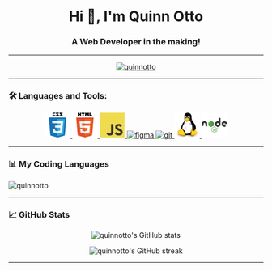 <h1 align="center">Hi 👋, I'm Quinn Otto</h1>
<h3 align="center">A Web Developer in the making!</h3>

---

<p align="center">
  <a href="https://github.com/quinnotto">
    <img src="https://komarev.com/ghpvc/?username=quinnotto&label=Profile%20views&color=0e75b6&style=flat" alt="quinnotto" />
  </a>
</p>

---

### 🛠️ Languages and Tools:

<p align="center">
  <a href="https://www.w3schools.com/css/" target="_blank" rel="noreferrer">
    <img src="https://raw.githubusercontent.com/devicons/devicon/master/icons/css3/css3-original-wordmark.svg" alt="css3" width="50" height="50"/>
  </a> 
  <a href="https://developer.mozilla.org/en-US/docs/Web/HTML" target="_blank" rel="noreferrer">
    <img src="https://raw.githubusercontent.com/devicons/devicon/master/icons/html5/html5-original-wordmark.svg" alt="html5" width="50" height="50"/>
  </a>
  <a href="https://developer.mozilla.org/en-US/docs/Web/JavaScript" target="_blank" rel="noreferrer">
    <img src="https://raw.githubusercontent.com/devicons/devicon/master/icons/javascript/javascript-original.svg" alt="javascript" width="50" height="50"/>
  </a>
  <a href="https://www.figma.com/" target="_blank" rel="noreferrer">
    <img src="https://www.vectorlogo.zone/logos/figma/figma-icon.svg" alt="figma" width="50" height="50"/>
  </a> 
  <a href="https://git-scm.com/" target="_blank" rel="noreferrer">
    <img src="https://www.vectorlogo.zone/logos/git-scm/git-scm-icon.svg" alt="git" width="50" height="50"/>
  </a>
  <a href="https://www.linux.org/" target="_blank" rel="noreferrer">
    <img src="https://raw.githubusercontent.com/devicons/devicon/master/icons/linux/linux-original.svg" alt="linux" width="50" height="50"/>
  </a>
  <a href="https://nodejs.org" target="_blank" rel="noreferrer">
    <img src="https://raw.githubusercontent.com/devicons/devicon/master/icons/nodejs/nodejs-original-wordmark.svg" alt="nodejs" width="50" height="50"/>
  </a> 
</p>

---

### 📊 My Coding Languages

<!-- Github language stats -->
<p><img align="center" src="https://github-readme-streak-stats.herokuapp.com/?user=quinnotto&" alt="quinnotto" /></p>

---

### 📈 GitHub Stats

<p align="center">
  <img src="https://github-readme-stats.vercel.app/api?username=quinnotto&show_icons=true&theme=radical" alt="quinnotto's GitHub stats" />
</p>

<p align="center">
  <img src="https://github-readme-streak-stats.herokuapp.com/?user=quinnotto&theme=radical" alt="quinnotto's GitHub streak" />
</p>

---
